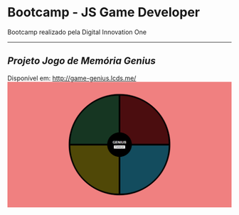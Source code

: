 # Bootcamp - JS Game Developer
Bootcamp realizado pela Digital Innovation One

_______________________________________________________________________

## *Projeto Jogo de Memória Genius*

Disponível em: http://game-genius.lcds.me/
![Screenshoot](https://raw.githubusercontent.com/lcds90/bootcamp-js-projeto-jogo-genius/main/img/screenshoot.png?token=AKT7QT6LWSHXI72W6ZL3HPDAELZ2G)
